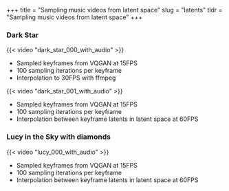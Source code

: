 +++
title = "Sampling music videos from latent space"
slug = "latents"
tldr =  "Sampling music videos from latent space"
+++

### Dark Star
{{< video "dark_star_000_with_audio" >}}

- Sampled keyframes from VQGAN at 15FPS
- 100 sampling iterations per keyframe
- Interpolation to 30FPS with ffmpeg 

{{< video "dark_star_001_with_audio" >}}

- Sampled keyframes from VQGAN at 15FPS
- 100 sampling iterations per keyframe
- Interpolation between keyframe latents in latent space at 60FPS

### Lucy in the Sky with diamonds
{{< video "lucy_000_with_audio" >}}

- Sampled keyframes from VQGAN at 15FPS
- 100 sampling iterations per keyframe
- Interpolation between keyframe latents in latent space at 60FPS